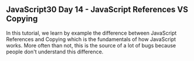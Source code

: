 ## JavaScript30 Day 14 - JavaScript References VS Copying

In this tutorial, we learn by example the difference between JavaScript References and Copying which is the fundamentals of how JavaScript works. More often than not, this is the source of a lot of bugs because people don't understand this difference.
